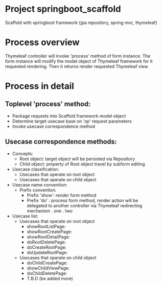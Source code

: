 # Project springboot_scaffold
Scaffold with springboot framework (jpa repository, spring mvc, thymeleaf)

# Process overview
Thymeleaf controller will invoke 'process' method of form instance. The form
instance will modify the model object of Thymeleaf framework for it requested
rendering. Then it returns render requested Thymeleaf view.

# Process in detail
## Toplevel 'process' method:
* Package requests into Scaffold framework model object
* Determine target usecase base on 'op' request parameters
* Invoke usecase correspondence method
## Usecase correspondence methods:
* Concepts:
    * Root object:  target object will be persisted via Repository
    * Child object: property of Root object travel by subform editing
* Usecase classification:
    * Usecases that operate on root object
    * Usecases that operate on child object
* Usecase name convention:
    * Prefix convention:
      * Prefix 'show': render form method
      * Prefix 'do'  : process form method, render action will be delegated to another controller via Thymeleaf redirecting mechanism
        . one
        . two
* Usecase list:
    * Usecases that operate on root object
      * showRootListPage: 
      * showRootCreatePage: 
      * showRootDetailPage: 
      * doRootDeletePage: 
      * doCreateRootPage: 
      * doUpdateRootPage: 
    * Usecases that operate on child object
      * doChildCreatePage: 
      * showChildViewPage: 
      * doChildDeletePage: 
      * T.B.D (be added more)
